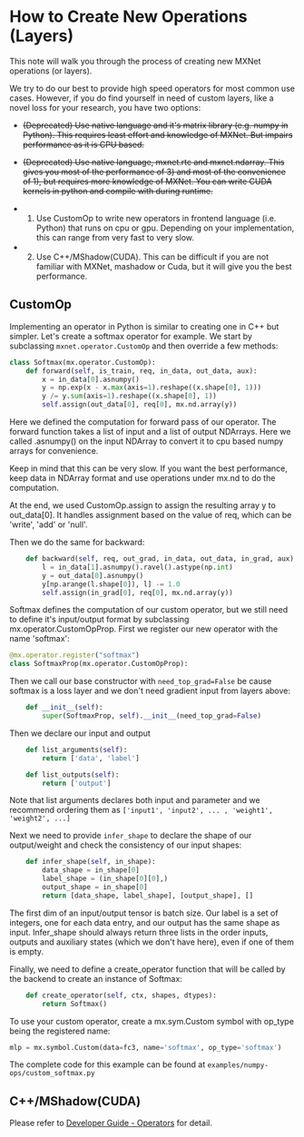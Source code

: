 # How to Create New Operations (Layers)

This note will walk you through the process of creating new MXNet operations (or layers).

We try to do our best to provide high speed operators for most common use cases. However, if you do find yourself in need of custom layers, like a novel loss for your research, you have two options:

* ~~(Deprecated) Use native language and it's matrix library (e.g. numpy in Python). This requires least effort and knowledge of MXNet. But impairs performance as it is CPU based.~~

* ~~(Deprecated) Use native language, mxnet.rtc and mxnet.ndarray. This gives you most of the performance of 3) and most of the convenience of 1), but requires more knowledge of MXNet. You can write CUDA kernels in python and compile with during runtime.~~

* 1) Use CustomOp to write new operators in frontend language (i.e. Python) that runs on cpu or gpu. Depending on your implementation, this can range from very fast to very slow.

* 2) Use C++/MShadow(CUDA). This can be difficult if you are not familiar with MXNet, mashadow or Cuda, but it will give you the best performance.

## CustomOp
Implementing an operator in Python is similar to creating one in C++ but simpler. Let's create a softmax operator for example. We start by subclassing `mxnet.operator.CustomOp` and then override a few methods:
```python
class Softmax(mx.operator.CustomOp):
    def forward(self, is_train, req, in_data, out_data, aux):
        x = in_data[0].asnumpy()
        y = np.exp(x - x.max(axis=1).reshape((x.shape[0], 1)))
        y /= y.sum(axis=1).reshape((x.shape[0], 1))
        self.assign(out_data[0], req[0], mx.nd.array(y))
```
Here we defined the computation for forward pass of our operator. The forward function takes a list of input and a list of output NDArrays. Here we called .asnumpy() on the input NDArray to convert it to cpu based numpy arrays for convenience.

Keep in mind that this can be very slow. If you want the best performance, keep data in NDArray format and use operations under mx.nd to do the computation.

At the end, we used CustomOp.assign to assign the resulting array y to out_data[0]. It handles assignment based on the value of req, which can be 'write', 'add' or 'null'.

Then we do the same for backward:
```python
    def backward(self, req, out_grad, in_data, out_data, in_grad, aux):
        l = in_data[1].asnumpy().ravel().astype(np.int)
        y = out_data[0].asnumpy()
        y[np.arange(l.shape[0]), l] -= 1.0
        self.assign(in_grad[0], req[0], mx.nd.array(y))
```

Softmax defines the computation of our custom operator, but we still need to define it's input/output format by subclassing mx.operator.CustomOpProp.
First we register our new operator with the name 'softmax':
```python
@mx.operator.register("softmax")
class SoftmaxProp(mx.operator.CustomOpProp):
```
Then we call our base constructor with `need_top_grad=False` be cause softmax is a loss layer and we don't need gradient input from layers above:
```python
    def __init__(self):
        super(SoftmaxProp, self).__init__(need_top_grad=False)
```

Then we declare our input and output
```python
    def list_arguments(self):
        return ['data', 'label']

    def list_outputs(self):
        return ['output']
```
Note that list arguments declares both input and parameter and we recommend ordering them as `['input1', 'input2', ... , 'weight1', 'weight2', ...]`

Next we need to provide `infer_shape` to declare the shape of our output/weight and check the consistency of our input shapes:
```python
    def infer_shape(self, in_shape):
        data_shape = in_shape[0]
        label_shape = (in_shape[0][0],)
        output_shape = in_shape[0]
        return [data_shape, label_shape], [output_shape], []
```
The first dim of an input/output tensor is batch size. Our label is a set of integers, one for each data entry, and our output has the same shape as input. Infer_shape should always return three lists in the order inputs, outputs and auxiliary states (which we don't have here), even if one of them is empty.

Finally, we need to define a create_operator function that will be called by the backend to create an instance of Softmax:
```python
    def create_operator(self, ctx, shapes, dtypes):
        return Softmax()
```

To use your custom operator, create a mx.sym.Custom symbol with op_type being the registered name:
```python
mlp = mx.symbol.Custom(data=fc3, name='softmax', op_type='softmax')
```

The complete code for this example can be found at `examples/numpy-ops/custom_softmax.py`

## C++/MShadow(CUDA)
Please refer to [Developer Guide - Operators](https://mxnet.readthedocs.org/en/latest/system/operator.html) for detail.
